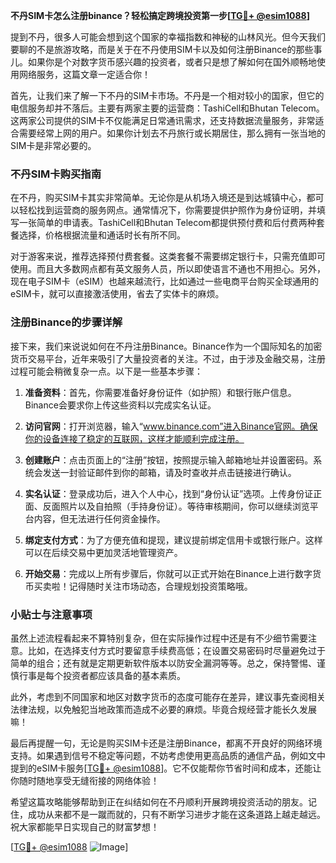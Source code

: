 **不丹SIM卡怎么注册binance？轻松搞定跨境投资第一步[[TG💪+ @esim1088](https://t.me/s/esim1088)]**

提到不丹，很多人可能会想到这个国家的幸福指数和神秘的山林风光。但今天我们要聊的不是旅游攻略，而是关于在不丹使用SIM卡以及如何注册Binance的那些事儿。如果你是个对数字货币感兴趣的投资者，或者只是想了解如何在国外顺畅地使用网络服务，这篇文章一定适合你！

首先，让我们来了解一下不丹的SIM卡市场。不丹是一个相对较小的国家，但它的电信服务却并不落后。主要有两家主要的运营商：TashiCell和Bhutan Telecom。这两家公司提供的SIM卡不仅能满足日常通讯需求，还支持数据流量服务，非常适合需要经常上网的用户。如果你计划去不丹旅行或长期居住，那么拥有一张当地的SIM卡是非常必要的。

### 不丹SIM卡购买指南

在不丹，购买SIM卡其实非常简单。无论你是从机场入境还是到达城镇中心，都可以轻松找到运营商的服务网点。通常情况下，你需要提供护照作为身份证明，并填写一张简单的申请表。TashiCell和Bhutan Telecom都提供预付费和后付费两种套餐选择，价格根据流量和通话时长有所不同。

对于游客来说，推荐选择预付费套餐。这类套餐不需要绑定银行卡，只需充值即可使用。而且大多数网点都有英文服务人员，所以即使语言不通也不用担心。另外，现在电子SIM卡（eSIM）也越来越流行，比如通过一些电商平台购买全球通用的eSIM卡，就可以直接激活使用，省去了实体卡的麻烦。

### 注册Binance的步骤详解

接下来，我们来说说如何在不丹注册Binance。Binance作为一个国际知名的加密货币交易平台，近年来吸引了大量投资者的关注。不过，由于涉及金融交易，注册过程可能会稍微复杂一点。以下是一些基本步骤：

1. **准备资料**：首先，你需要准备好身份证件（如护照）和银行账户信息。Binance会要求你上传这些资料以完成实名认证。
   
2. **访问官网**：打开浏览器，输入“www.binance.com”进入Binance官网。确保你的设备连接了稳定的互联网，这样才能顺利完成注册。

3. **创建账户**：点击页面上的“注册”按钮，按照提示输入邮箱地址并设置密码。系统会发送一封验证邮件到你的邮箱，请及时查收并点击链接进行确认。

4. **实名认证**：登录成功后，进入个人中心，找到“身份认证”选项。上传身份证正面、反面照片以及自拍照（手持身份证）。等待审核期间，你可以继续浏览平台内容，但无法进行任何资金操作。

5. **绑定支付方式**：为了方便充值和提现，建议提前绑定信用卡或银行账户。这样可以在后续交易中更加灵活地管理资产。

6. **开始交易**：完成以上所有步骤后，你就可以正式开始在Binance上进行数字货币买卖啦！记得随时关注市场动态，合理规划投资策略哦。

### 小贴士与注意事项

虽然上述流程看起来不算特别复杂，但在实际操作过程中还是有不少细节需要注意。比如，在选择支付方式时要留意手续费高低；在设置交易密码时尽量避免过于简单的组合；还有就是定期更新软件版本以防安全漏洞等等。总之，保持警惕、谨慎行事是每个投资者都应该具备的基本素质。

此外，考虑到不同国家和地区对数字货币的态度可能存在差异，建议事先查阅相关法律法规，以免触犯当地政策而造成不必要的麻烦。毕竟合规经营才能长久发展嘛！

最后再提醒一句，无论是购买SIM卡还是注册Binance，都离不开良好的网络环境支持。如果遇到信号不稳定等问题，不妨考虑使用更高品质的通信产品，例如文中提到的eSIM卡服务[[TG💪+ @esim1088](https://t.me/s/esim1088)]。它不仅能帮你节省时间和成本，还能让你随时随地享受无缝衔接的网络体验！

希望这篇攻略能够帮助到正在纠结如何在不丹顺利开展跨境投资活动的朋友。记住，成功从来都不是一蹴而就的，只有不断学习进步才能在这条道路上越走越远。祝大家都能早日实现自己的财富梦想！

[[TG💪+ @esim1088](https://t.me/s/esim1088) ![Image](https://i.postimg.cc/4NQfJmqS/Snipaste-2025-05-13-00-14-12.png)]